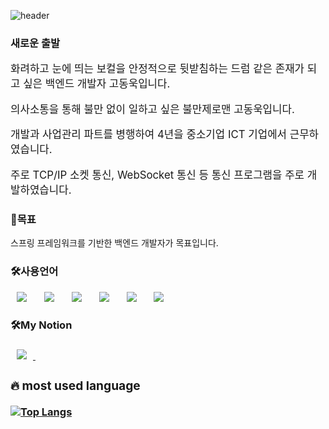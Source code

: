 ![header](https://capsule-render.vercel.app/api?type=wave&color=gradient&height=300&section=header&text=Ko%20DongWook)
<h3>새로운 출발</h3>
<p style="font-size: larger;">화려하고 눈에 띄는 보컬을  안정적으로 뒷받침하는 드럼 같은 존재가 되고 싶은 백엔드 개발자 고동욱입니다.</p>
<p style="font-size: larger;">의사소통을 통해 불만 없이 일하고  싶은 불만제로맨 고동욱입니다. </p>
<p style="font-size: larger;">개발과 사업관리 파트를 병행하여 4년을 중소기업 ICT 기업에서 근무하였습니다. </p>
<p style="font-size: larger;">주로 TCP/IP 소켓 통신, WebSocket 통신 등 통신 프로그램을 주로 개발하였습니다. </p>

<h3>🤗목표</h3>
<p class="fontStyle" >스프링 프레임워크를 기반한 백엔드 개발자가 목표입니다.</p>
<h3>🛠사용언어</h3>
<div>
    <img src="https://img.shields.io/badge/Java-007396?style=flat&logo=Java&logoColor=white" style="height:auto;margin-left:10px;margin-right:10px;">&nbsp;
    <img src="https://img.shields.io/badge/HTML5-E34F26?style=flat&logo=HTML5&logoColor=white" style="height:auto;margin-left:10px;margin-right:10px;">&nbsp;
    <img src="https://img.shields.io/badge/SpringFramework-6DB33F?style=flat&logo=Spring&logoColor=white" style="height:auto;margin-left:10px;margin-right:10px;">&nbsp;
    <img src="https://img.shields.io/badge/CSS3-1572B6?style=flat&logo=CSS3&logoColor=white" style="height:auto;margin-left:10px;margin-right:10px;">&nbsp;
    <img src="https://img.shields.io/badge/MySQL-4479A1?style=flat&logo=MySQL&logoColor=white" style="height:auto;margin-left:10px;margin-right:10px;">&nbsp;
    <img src="https://img.shields.io/badge/JavaScript-F7DF1E?style=flat&logo=JavaScript&logoColor=white" style="height:auto;margin-left:10px;margin-right:10px;">&nbsp;
</div>
<h3>🛠My Notion<h3>
<div>
    <a href="https://www.notion.so/Ko-Dong-Wook-fd2dfd0db84f40cfbaed0c9f6f421592">
        <img src="https://img.shields.io/badge/Notion-000000?style=flat&logo=Notion&logoColor=white" style="height:auto;margin-left:10px;margin-right:10px;">&nbsp;
    </a>
<div>
    
###  🔥 most used language

[![Top Langs](https://github-readme-stats.vercel.app/api/top-langs/?username=qpakr38&layout=compact)](https://github.com/anuraghazra/github-readme-stats)

